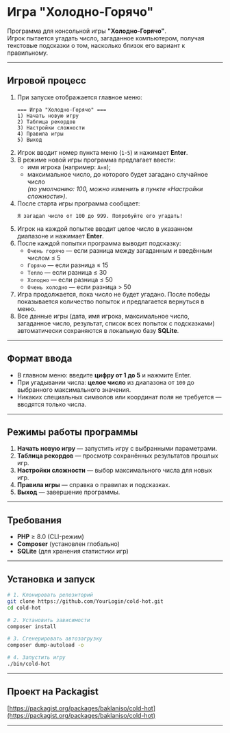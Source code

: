 # Игра "Холодно-Горячо"

Программа для консольной игры **"Холодно-Горячо"**.  
Игрок пытается угадать число, загаданное компьютером, получая текстовые подсказки о том, насколько близок его вариант к правильному.

---

## Игровой процесс

1. При запуске отображается главное меню:
   ```
   === Игра "Холодно-Горячо" ===
   1) Начать новую игру
   2) Таблица рекордов
   3) Настройки сложности
   4) Правила игры
   5) Выход
   ```
2. Игрок вводит номер пункта меню (`1`-`5`) и нажимает **Enter**.
3. В режиме новой игры программа предлагает ввести:
   - имя игрока (например: `Аня`);
   - максимальное число, до которого будет загадано случайное число  
     *(по умолчанию: 100, можно изменить в пункте «Настройки сложности»)*.
4. После старта игры программа сообщает:
   ```
   Я загадал число от 100 до 999. Попробуйте его угадать!
   ```
5. Игрок на каждой попытке вводит целое число в указанном диапазоне и нажимает **Enter**.
6. После каждой попытки программа выводит подсказку:
   - `Очень горячо` — если разница между загаданным и введённым числом ≤ 5
   - `Горячо` — если разница ≤ 15
   - `Тепло` — если разница ≤ 30
   - `Холодно` — если разница ≤ 50
   - `Очень холодно` — если разница > 50
7. Игра продолжается, пока число не будет угадано. После победы показывается количество попыток и предлагается вернуться в меню.
8. Все данные игры (дата, имя игрока, максимальное число, загаданное число, результат, список всех попыток с подсказками) автоматически сохраняются в локальную базу **SQLite**.

---

## Формат ввода

- В главном меню: введите **цифру от 1 до 5** и нажмите Enter.  
- При угадывании числа: **целое число** из диапазона от `100` до выбранного максимального значения.  
- Никаких специальных символов или координат поля не требуется — вводятся только числа.

---

## Режимы работы программы
1. **Начать новую игру** — запустить игру с выбранными параметрами.  
2. **Таблица рекордов** — просмотр сохранённых результатов прошлых игр.  
3. **Настройки сложности** — выбор максимального числа для новых игр.  
4. **Правила игры** — справка о правилах и подсказках.  
5. **Выход** — завершение программы.

---

## Требования

- **PHP** ≥ 8.0 (CLI-режим)  
- **Composer** (установлен глобально)  
- **SQLite** (для хранения статистики игр)

---

## Установка и запуск

```bash
# 1. Клонировать репозиторий
git clone https://github.com/YourLogin/cold-hot.git
cd cold-hot

# 2. Установить зависимости
composer install

# 3. Сгенерировать автозагрузку
composer dump-autoload -o

# 4. Запустить игру
./bin/cold-hot
```

---

## Проект на Packagist
[https://packagist.org/packages/baklaniso/cold-hot](https://packagist.org/packages/baklaniso/cold-hot)

---

